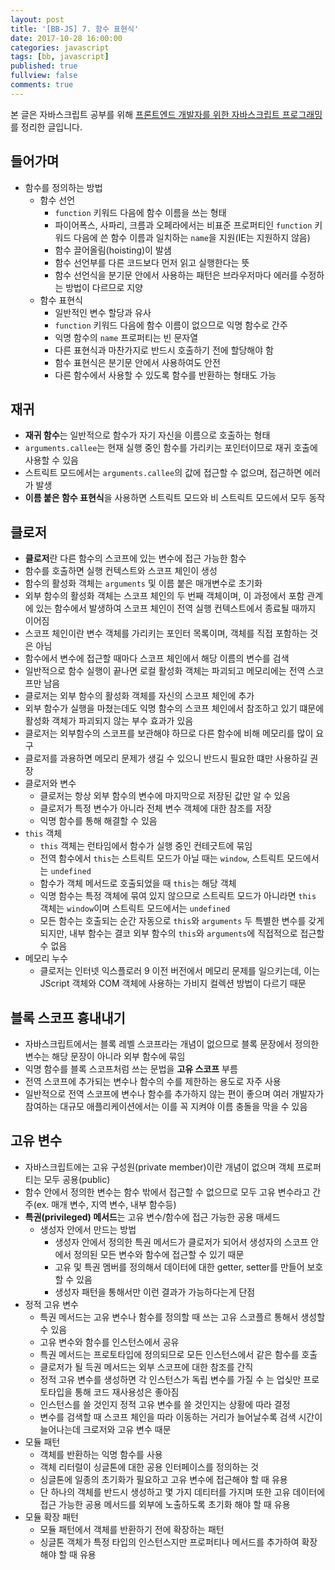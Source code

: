 ```yaml
---
layout: post
title: '[BB-JS] 7. 함수 표현식'
date: 2017-10-28 16:00:00
categories: javascript
tags: [bb, javascript]
published: true
fullview: false
comments: true
---
```


본 글은 자바스크립트 공부를 위해 [프론트엔드 개발자를 위한 자바스크립트 프로그래밍](http://book.naver.com/bookdb/book_detail.nhn?bid=7204207)를 정리한 글입니다.

## 들어가며

* 함수를 정의하는 방법
  * 함수 선언
    * `function` 키워드 다음에 함수 이름을 쓰는 형태
    * 파이어폭스, 사파리, 크름과 오페라에서는 비표준 프로퍼티인 `function` 키워드 다음에 쓴 함수 이름과 일치하는 `name`을 지원(IE는 지원하지 않음)
    * 함수 끌어올림(hoisting)이 발샘
    * 함수 선언부를 다른 코드보다 먼저 읽고 실행한다는 뜻
    * 함수 선언식을 분기문 안에서 사용하는 패턴은 브라우저마다 에러를 수정하는 방법이 다르므로 지양
  * 함수 표현식
    * 일반적인 변수 할당과 유사
    * `function` 키워드 다음에 함수 이름이 없으므로 익명 함수로 간주
    * 익명 함수의 `name` 프로퍼티는 빈 문자열
    * 다른 표현식과 마찬가지로 반드시 호출하기 전에 할당해야 함
    * 함수 표현식은 분기문 안에서 사용하여도 안전
    * 다른 함수에서 사용할 수 있도록 함수를 반환하는 형태도 가능

## 재귀

* **재귀 함수**는 일반적으로 함수가 자기 자신을 이름으로 호출하는 형태
* `arguments.callee`는 현재 실행 중인 함수를 가리키는 포인터이므로 재귀 호출에 사용할 수 있음
* 스트릭트 모드에서는 `arguments.callee`의 값에 접근할 수 없으며, 접근하면 에러가 발생
* **이름 붙은 함수 표현식**을 사용하면 스트릭트 모드와 비 스트릭트 모드에서 모두 동작

## 클로저

* **클로저**란 다른 함수의 스코프에 있는 변수에 접근 가능한 함수
* 함수를 호출하면 실행 컨텍스트와 스코프 체인이 생성
* 함수의 활성화 객체는 `arguments` 및 이름 붙은 매개변수로 초기화
* 외부 함수의 활성화 객체는 스코프 체인의 두 번째 객체이며, 이 과정에서 포함 관계에 있는 함수에서 발생하여 스코프 체인이 전역 실행 컨텍스트에서 종료될 때까지 이어짐
* 스코프 체인이란 변수 객체를 가리키는 포인터 목록이며, 객체를 직접 포함하는 것은 아님
* 함수에서 변수에 접근할 때마다 스코프 체인에서 해당 이름의 변수를 검색
* 일반적으로 함수 실행이 끝나면 로컬 활성화 객체는 파괴되고 메모리에는 전역 스코프만 남음
* 클로저는 외부 함수의 활성화 객체를 자신의 스코프 체인에 추가
* 외부 함수가 실행을 마쳤는데도 익명 함수의 스코프 체인에서 참조하고 있기 떄문에 활성화 객체가 파괴되지 않는 부수 효과가 있음
* 클로저는 외부함수의 스코프를 보관해야 하므로 다른 함수에 비해 메모리를 많이 요구
* 클로저를 과용하면 메모리 문제가 생길 수 있으니 반드시 필요한 떄만 사용하길 권장
* 클로저와 변수
  * 클로저는 항상 외부 함수의 변수에 마지막으로 저장된 값만 알 수 있음
  * 클로저가 특정 변수가 아니라 전체 변수 객체에 대한 참조를 저장
  * 익명 함수를 통해 해결할 수 있음
* `this` 객체
  * `this` 객체는 런타임에서 함수가 실행 중인 컨테긋트에 묶임
  * 전역 함수에서 `this`는 스트릭트 모드가 아닐 때는 `window`, 스트릭트 모드에서는 `undefined`
  * 함수가 객체 메서드로 호출되었을 때 `this`는 해당 객체
  * 익명 함수는 특정 객체에 묶여 있지 않으므로 스트릭트 모드가 아니라면 `this` 객체는 `window`이며 스트릭트 모드에서는 `undefined`
  * 모든 함수는 호출되는 순간 자동으로 `this`와 `arguments` 두 특별한 변수를 갖게되지만, 내부 함수는 결코 외부 함수의 `this`와 `arguments`에 직접적으로 접근할 수 없음
* 메모리 누수
  * 클로저는 인터넷 익스플로러 9 이전 버전에서 메모리 문제를 일으키는데, 이는 JScript 객체와 COM 객체에 사용하는 가비지 컬렉션 방법이 다르기 때문

## 블록 스코프 흉내내기

* 자바스크립트에서는 블록 레벨 스코프라는 개념이 없으므로 블록 문장에서 정의한 변수는 해당 문장이 아니라 외부 함수에 묶임
* 익명 함수를 블록 스코프처럼 쓰는 문법을 **고유 스코프** 부름
* 전역 스코프에 추가되는 변수나 함수의 수를 제한하는 용도로 자주 사용
* 일반적으로 전역 스코프에 변수나 함수를 추가하지 않는 편이 좋으며 여러 개발자가 참여하는 대규모 애플리케이션에서는 이를 꼭 지켜야 이름 충돌을 막을 수 있음

## 고유 변수

* 자바스크립트에는 고유 구성원(private member)이란 개념이 없으며 객체 프로퍼티는 모두 공용(public)
* 함수 안에서 정의한 변수는 함수 밖에서 접근할 수 없으므로 모두 고유 변수라고 간주(ex. 매개 변수, 지역 변수, 내부 함수등)
* **특권(privileged) 메서드**는 고유 변수/함수에 접근 가능한 공용 매세드
  * 생성자 안에서 만드는 방법
    * 생성자 안에서 정의한 특권 메서드가 클로저가 되어서 생성자의 스코프 안에서 정의된 모든 변수와 함수에 접근할 수 있기 때문
    * 고유 및 특권 멤버를 정의해서 데이터에 대한 getter, setter를 만들어 보호할 수 있음
    * 생성자 패턴을 통해서만 이런 결과가 가능하다는게 단점
* 정적 고유 변수
  * 특권 메서드는 고유 변수나 함수를 정의할 때 쓰는 고유 스코플르 통해서 생성할 수 있음
  * 고유 변수와 함수를 인스턴스에서 공유
  * 특권 메서드는 프로토타입에 정의되므로 모든 인스턴스에서 같은 함수를 호출
  * 클로저가 될 득권 메서드는 외부 스코프에 대한 참조를 간직
  * 정적 고유 변수를 생성하면 각 인스턴스가 독립 변수를 가질 수 는 업싲만 프로토타입을 통해 코드 재사용성은 좋아짐
  * 인스턴스를 쓸 것인지 정적 고유 변수를 쓸 것인지는 상황에 따라 결정
  * 변수를 검색할 때 스코프 체인을 따라 이동하는 거리가 늘어날수록 검색 시간이 늘어나는데 크로저와 고유 변수 때문
* 모듈 패턴
  * 객체를 반환하는 익명 함수를 사용
  * 객체 리터럴이 싱글톤에 대한 공용 인터페이스를 정의하는 것
  * 싱글톤에 일종의 초기화가 필요하고 고유 변수에 접근해야 할 때 유용
  * 단 하나의 객체를 반드시 생성하고 몇 가지 데티터를 가지며 또한 고유 데이터에 접근 가능한 공용 메서드를 외부에 노출하도록 초기화 해야 할 때 유용
* 모듈 확장 패턴
  * 모듈 패턴에서 객체를 반환하기 전에 확장하는 패턴
  * 싱글톤 객체가 특정 타입의 인스턴스지만 프로퍼티나 메서드를 추가하여 확장해야 할 때 유용
